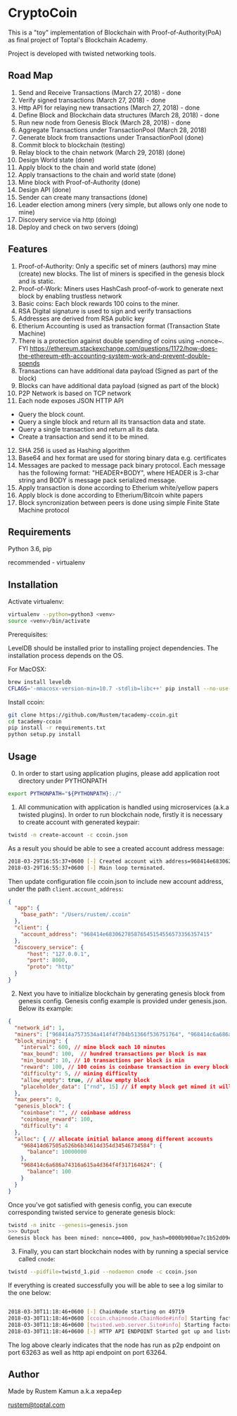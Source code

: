 # CryptoCoin

This is a "toy" implementation of Blockchain with Proof-of-Authority(PoA) as final project
of Toptal's Blockchain Academy. 

Project is developed with twisted networking tools.

## Road Map
1. Send and Receive Transactions (March 27, 2018) - done
2. Verify signed transactions (March 27, 2018) - done
3. Http API for relaying new transactions (March 27, 2018) - done
2. Define Block and Blockchain data structures (March 28, 2018) - done
3. Run new node from Genesis Block (March 28, 2018) - done
4. Aggregate Transactions under TransactionPool (March 28, 2018)
5. Generate block from transactions under TransactionPool (done) 
6. Commit block to blockchain (testing) 
6. Relay block to the chain network (March 29, 2018) (done)
7. Design World state (done)
7. Apply block to the chain and world state (done)
8. Apply transactions to the chain and world state (done)
9. Mine block with Proof-of-Authority (done)
10. Design API (done)
11. Sender can create many transactions (done)
12. Leader election among miners (very simple, but allows only one node to mine)
13. Discovery service via http (doing)
14. Deploy and check on two servers (doing)


## Features
1. Proof-of-Authority: Only a specific set of miners (authors) may mine (create) new blocks. The list of miners is specified in the genesis block and is static.
2. Proof-of-Work: Miners uses HashCash proof-of-work to generate next block by enabling trustless network
3. Basic coins: Each block rewards 100 coins to the miner.
4. RSA Digital signature is used to sign and verify transactions
5. Addresses are derived from RSA public key
6. Etherium Accounting is used as transaction format (Transaction State Machine)
7. There is a protection against double spending of coins using ~nonce~. FYI https://ethereum.stackexchange.com/questions/1172/how-does-the-ethereum-eth-accounting-system-work-and-prevent-double-spends
8. Transactions can have additional data payload (Signed as part of the block)
9. Blocks can have additional data payload (signed as part of the block)
10. P2P Network is based on TCP network
11. Each node exposes JSON HTTP API
- Query the block count.
- Query a single block and return all its transaction data and state.
- Query a single transaction and return all its data.
- Create a transaction and send it to be mined.
12. SHA 256 is used as Hashing algorithm
13. Base64 and hex format are used for storing binary data e.g. certificates
14. Messages are packed to message pack binary protocol. Each message has the following format:
"HEADER+BODY", where HEADER is 3-char string and BODY is message pack serialized message.
15. Apply transaction is done according to Etherium white/yellow papers
16. Apply block is done according to Etherium/Bitcoin white papers
17. Block syncronization between peers is done using simple Finite State Machine protocol 

## Requirements

Python 3.6, pip

recommended - virtualenv

## Installation

Activate virtualenv:
```bash
virtualenv --python=python3 <venv>
source <venv>/bin/activate
```

Prerequisites:

LevelDB should be installed prior to installing project dependencies. The installation
process depends on the OS.

For MacOSX:
```bash
brew install leveldb
CFLAGS='-mmacosx-version-min=10.7 -stdlib=libc++' pip install --no-use-wheel plyvel
```

Install ccoin:
```bash
git clone https://github.com/Rustem/tacademy-ccoin.git
cd tacademy-ccoin
pip install -r requirements.txt
python setup.py install
```

## Usage
0. In order to start using application plugins, please add application root directory under PYTHONPATH 

```bash
export PYTHONPATH="${PYTHONPATH}:./"
```

1. All communication with application is handled using microservices (a.k.a twisted plugins). In order to run
blockchain node, firstly it is necessary to create account with generated keypair:

```bash
twistd -n create-account -c ccoin.json
```

As a result you should be able to see a created account address message:
```bash
2018-03-29T16:55:37+0600 [-] Created account with address=968414e683062785876545154556573356357415
2018-03-29T16:55:37+0600 [-] Main loop terminated.
```


Then update configuration file ccoin.json to include new account address, under the path `client.account_address`:
```json
{
  "app": {
    "base_path": "/Users/rustem/.ccoin"
  },
  "client": {
    "account_address": "968414e683062785876545154556573356357415"
  },
  "discovery_service": {
      "host": "127.0.0.1",
      "port": 8000,
      "proto": "http"
  }
}
```

2. Next you have to initialize blockchain by generating genesis block from genesis config.
Genesis config example is provided under genesis.json. Below its example:

```json
{
  "network_id": 1,
  "miners": ["968414a7573534a414f4f704b51366f536751764", "968414c6a686a74316a615a4d364f4f317164624"],
  "block_mining": {
    "interval": 600, // mine block each 10 minutes
    "max_bound": 100,  // hundred transactions per block is max
    "min_bound": 10, // 10 transactions per block is min
    "reward": 100, // 100 coins is coinbase transaction in every block mined by miner
    "difficulty": 5, // mining difficulty
    "allow_empty": true, // allow empty block
    "placeholder_data": ["rnd", 15] // if empty block get mined it will be extended with extra 15 bits of data
  },
  "max_peers": 0,
  "genesis_block": {
    "coinbase": "", // coinbase address
    "coinbase_reward": 100,
    "difficulty": 4
  },
  "alloc": { // allocate initial balance among different accounts
    "968414d67505a526b6b34614d354d34546734584": {
      "balance": 10000000
    },
    "968414c6a686a74316a615a4d364f4f317164624": {
      "balance": 100
    }
  }
}
```

Once you've got satisfied with genesis config, you can execute corresponding twisted service to generate
genesis block:

```bash
twistd -n initc --genesis=genesis.json
>>> Output
Genesis block has been mined: nonce=4000, pow_hash=0000b900ae7c1b52d09ed50b2b912c0d5bba9434ac10aa6f8b8998288a49d644
``` 

3. Finally, you can start blockchain nodes with by running a special service called `cnode`:

```bash
twistd --pidfile=twistd_1.pid --nodaemon cnode -c ccoin.json
```

If everything is created successfully you will be able to see a log similar to the one below:

```bash

2018-03-30T11:18:46+0600 [-] ChainNode starting on 49719
2018-03-30T11:18:46+0600 [ccoin.chainnode.ChainNode#info] Starting factory <ccoin.chainnode.ChainNode object at 0x105352748>
2018-03-30T11:18:46+0600 [twisted.web.server.Site#info] Starting factory <twisted.web.server.Site object at 0x10689bf98>
2018-03-30T11:18:46+0600 [-] HTTP API ENDPOINT Started got up and listening on port: 49720
``` 
The log above clearly indicates that the node has run as p2p endpoint on port 63263 as well as http api endpoint on port 63264.  

## Author

Made by Rustem Kamun a.k.a xepa4ep

rustem@toptal.com
